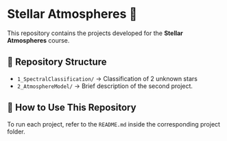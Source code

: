 # Stellar Atmospheres 🌟

This repository contains the projects developed for the **Stellar Atmospheres** course.

## 📂 Repository Structure
- `1_SpectralClassification/` → Classification of 2 unknown stars
- `2_AtmosphereModel/` → Brief description of the second project.
<!--
- `docs/` → Additional documentation.
- `data/` → Shared datasets.
-->

## 🚀 How to Use This Repository
To run each project, refer to the `README.md` inside the corresponding project folder.
